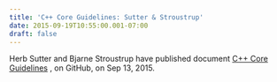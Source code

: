 ```yaml
---
title: 'C++ Core Guidelines: Sutter & Stroustrup'
date: 2015-09-19T10:55:00.001-07:00
draft: false
---
```


Herb Sutter and Bjarne Stroustrup have published document [C++ Core Guidelines](https://github.com/isocpp/CppCoreGuidelines/blob/master/CppCoreGuidelines.md) , on GitHub, on Sep 13, 2015.